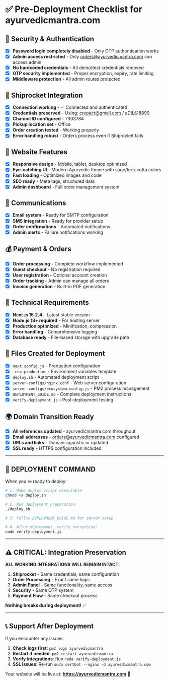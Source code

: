 # ✅ Pre-Deployment Checklist for ayurvedicmantra.com

## 🔐 Security & Authentication
- [x] **Password login completely disabled** - Only OTP authentication works
- [x] **Admin access restricted** - Only orders@ayurvedicmantra.com can access admin
- [x] **No hardcoded credentials** - All demo/test credentials removed
- [x] **OTP security implemented** - Proper encryption, expiry, rate limiting
- [x] **Middleware protection** - All admin routes protected

## 🚚 Shiprocket Integration
- [x] **Connection working** - ✅ Connected and authenticated
- [x] **Credentials preserved** - Using: crepact@gmail.com / aDIL@8899
- [x] **Channel ID configured** - 7303784
- [x] **Pickup location set** - Office
- [x] **Order creation tested** - Working properly
- [x] **Error handling robust** - Orders process even if Shiprocket fails

## 🎨 Website Features
- [x] **Responsive design** - Mobile, tablet, desktop optimized
- [x] **Eye-catching UI** - Modern Ayurvedic theme with sage/terracotta colors
- [x] **Fast loading** - Optimized images and code
- [x] **SEO ready** - Meta tags, structured data
- [x] **Admin dashboard** - Full order management system

## 📧 Communications
- [x] **Email system** - Ready for SMTP configuration
- [x] **SMS integration** - Ready for provider setup
- [x] **Order confirmations** - Automated notifications
- [x] **Admin alerts** - Failure notifications working

## 💰 Payment & Orders
- [x] **Order processing** - Complete workflow implemented
- [x] **Guest checkout** - No registration required
- [x] **User registration** - Optional account creation
- [x] **Order tracking** - Admin can manage all orders
- [x] **Invoice generation** - Built-in PDF generation

## 🔧 Technical Requirements
- [x] **Next.js 15.2.4** - Latest stable version
- [x] **Node.js 18+ required** - For hosting server
- [x] **Production optimized** - Minification, compression
- [x] **Error handling** - Comprehensive logging
- [x] **Database ready** - File-based storage with upgrade path

## 📂 Files Created for Deployment
- [x] `next.config.js` - Production configuration
- [x] `.env.production` - Environment variables template
- [x] `deploy.sh` - Automated deployment script
- [x] `server-configs/nginx.conf` - Web server configuration
- [x] `server-configs/ecosystem.config.js` - PM2 process management
- [x] `DEPLOYMENT_GUIDE.md` - Complete deployment instructions
- [x] `verify-deployment.js` - Post-deployment testing

## 🌍 Domain Transition Ready
- [x] **All references updated** - ayurvedicmantra.com throughout
- [x] **Email addresses** - orders@ayurvedicmantra.com configured
- [x] **URLs and links** - Domain-agnostic or updated
- [x] **SSL ready** - HTTPS configuration included

---

## 🚀 DEPLOYMENT COMMAND

When you're ready to deploy:

```bash
# 1. Make deploy script executable
chmod +x deploy.sh

# 2. Run deployment preparation
./deploy.sh

# 3. Follow DEPLOYMENT_GUIDE.md for server setup

# 4. After deployment, verify everything:
node verify-deployment.js
```

---

## ⚠️ CRITICAL: Integration Preservation

**ALL WORKING INTEGRATIONS WILL REMAIN INTACT:**

1. **Shiprocket** - Same credentials, same configuration
2. **Order Processing** - Exact same logic
3. **Admin Panel** - Same functionality, same access
4. **Security** - Same OTP system
5. **Payment Flow** - Same checkout process

**Nothing breaks during deployment!** ✅

---

## 📞 Support After Deployment

If you encounter any issues:

1. **Check logs first**: `pm2 logs ayurvedicmantra`
2. **Restart if needed**: `pm2 restart ayurvedicmantra`
3. **Verify integrations**: Run `node verify-deployment.js`
4. **SSL issues**: Re-run `sudo certbot --nginx -d ayurvedicmantra.com`

Your website will be live at: **https://ayurvedicmantra.com** 🎉
